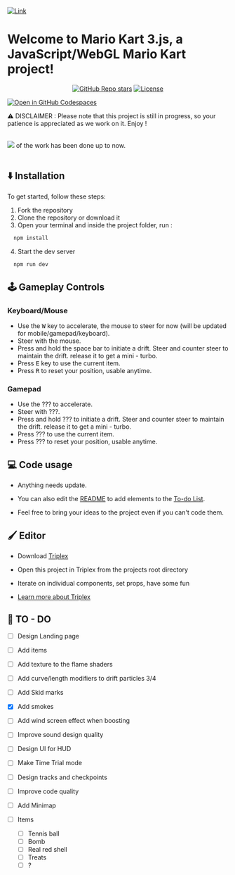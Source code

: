 [![Link](https://raw.githubusercontent.com/Lunakepio/Mario-Kart-3.js/main/public/logo.png)](https://mario-kart-3-js.vercel.app/)


# Welcome to Mario Kart 3.js, a JavaScript/WebGL Mario Kart project!
<div align="center">
  <a href="https://github.com/Lunakepio/Mario-Kart-3.js/stargazers"><img alt="GitHub Repo stars" src="https://img.shields.io/github/stars/Lunakepio/Mario-Kart-3.js"></a>
  <a href="https://github.com/Lunakepio/Mario-Kart-3.js/blob/main/LICENSE"><img alt="License" src="https://img.shields.io/badge/License-MIT-yellow.svg"></a>
</div>

[![Open in GitHub Codespaces](https://github.com/codespaces/badge.svg)](https://codespaces.new/Lunakepio/Mario-Kart-3.js)

⚠️ DISCLAIMER : Please note that this project is still in progress, so your patience is appreciated as we work on it. Enjoy !
<br><br>

![](https://geps.dev/progress/50) of the work has been done up to now. 
<br><br>

## ⬇️ Installation
To get started, follow these steps:

1. Fork the repository
2. Clone the repository or download it
3. Open your terminal and inside the project folder, run :
```bash
  npm install
```
4. Start the dev server
```bash
  npm run dev
```

## 🕹️ Gameplay Controls
### Keyboard/Mouse
- Use the <kbd>W</kbd> key to accelerate, the mouse to steer for now (will be updated for mobile/gamepad/keyboard).
- Steer with the mouse.
- Press and hold the space bar to initiate a drift. Steer and counter steer to maintain the drift. release it to get a mini - turbo.
- Press <kbd>E</kbd> key to use the current item.
- Press <kbd>R</kbd> to reset your position, usable anytime.

### Gamepad
- Use the ??? to accelerate.
- Steer with ???.
- Press and hold ??? to initiate a drift. Steer and counter steer to maintain the drift. release it to get a mini - turbo.
- Press ??? to use the current item.
- Press ??? to reset your position, usable anytime.


## 💻 Code usage

- Anything needs update.

- You can also edit the [README](https://github.com/Lunakepio/Mario-Kart-3.js/blob/main/README.md) to add elements to the [To-do List](#-to---do).

- Feel free to bring your ideas to the project even if you can't code them.

## 🖌️ Editor

- Download [Triplex](https://triplex.dev/download)

- Open this project in Triplex from the projects root directory

- Iterate on individual components, set props, have some fun

- [Learn more about Triplex](https://triplex.dev/docs/get-started/user-interface)

## 📝 TO - DO

- [ ] Design Landing page

- [ ] Add items

- [ ] Add texture to the flame shaders

- [ ] Add curve/length modifiers to drift particles 3/4

- [ ] Add Skid marks

- [x] Add smokes

- [ ] Add wind screen effect when boosting

- [ ] Improve sound design quality

- [ ] Design UI for HUD

- [ ] Make Time Trial mode

- [ ] Design tracks and checkpoints

- [ ] Improve code quality

- [ ] Add Minimap

- [ ] Items
  - [ ] Tennis ball
  - [ ] Bomb
  - [ ] Real red shell
  - [ ] Treats
  - [ ] ?
